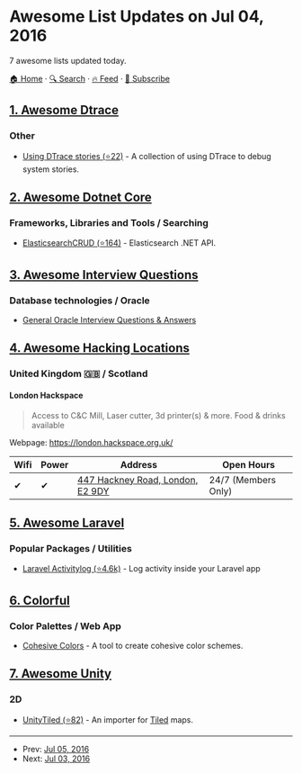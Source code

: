 # Awesome List Updates on Jul 04, 2016

7 awesome lists updated today.

[🏠 Home](/README.md) · [🔍 Search](https://test.trackawesomelist.com/search/) · [🔥 Feed](https://test.trackawesomelist.com/feed.xml) · [📮 Subscribe](https://trackawesomelist.us17.list-manage.com/subscribe?u=d2f0117aa829c83a63ec63c2f&id=36a103854c)



## [1. Awesome Dtrace](/content/xen0l/awesome-dtrace/README.md)

### Other

*   [Using DTrace stories (⭐22)](https://github.com/NanXiao/using-dtrace-stories) - A collection of using DTrace to debug system stories.

## [2. Awesome Dotnet Core](/content/thangchung/awesome-dotnet-core/README.md)

### Frameworks, Libraries and Tools / Searching

*   [ElasticsearchCRUD (⭐164)](https://github.com/damienbod/ElasticsearchCRUD) - Elasticsearch .NET API.

## [3. Awesome Interview Questions](/content/DopplerHQ/awesome-interview-questions/README.md)

### Database technologies / Oracle

*   [General Oracle Interview Questions & Answers](http://www.coolinterview.com/type.asp?iType=57)

## [4. Awesome Hacking Locations](/content/daviddias/awesome-hacking-locations/README.md)

### United Kingdom 🇬🇧 / Scotland

#### London Hackspace

> Access to C\&C Mill, Laser cutter, 3d printer(s) & more. Food & drinks available

Webpage: <https://london.hackspace.org.uk/>

| Wifi | Power | Address                                                             | Open Hours          |
| ---- | ----- | ------------------------------------------------------------------- | ------------------- |
| ✔    | ✔     | [447 Hackney Road, London, E2 9DY](https://goo.gl/maps/iyzxMYzKocw) | 24/7 (Members Only) |

## [5. Awesome Laravel](/content/chiraggude/awesome-laravel/README.md)

### Popular Packages / Utilities

*   [Laravel Activitylog (⭐4.6k)](https://github.com/spatie/laravel-activitylog) - Log activity inside your Laravel app

## [6. Colorful](/content/Siddharth11/Colorful/README.md)

### Color Palettes / Web App

*   [Cohesive Colors](http://javier.xyz/cohesive-colors/) - A tool to create cohesive color schemes.

## [7. Awesome Unity](/content/RyanNielson/awesome-unity/README.md)

### 2D

*   [UnityTiled (⭐82)](https://github.com/nickgravelyn/UnityTiled) - An importer for [Tiled](http://www.mapeditor.org) maps.

---

- Prev: [Jul 05, 2016](/content/2016/07/05/README.md)
- Next: [Jul 03, 2016](/content/2016/07/03/README.md)